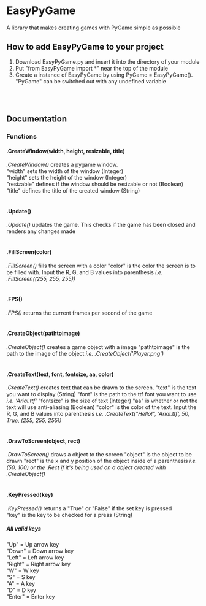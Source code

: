 # EasyPyGame
A library that makes creating games with PyGame simple as possible

## How to add EasyPyGame to your project
1. Download EasyPyGame.py and insert it into the directory of your module
2. Put "from EasyPyGame import *" near the top of the module
3. Create a instance of EasyPyGame by using PyGame = EasyPyGame(). "PyGame" can be switched out with any undefined variable
<br/>
<br/>

## Documentation
### Functions
#### .CreateWindow(width, height, resizable, title)
_.CreateWindow()_ creates a pygame window.
<br/>
"width" sets the width of the window (Integer)
<br/>
"height" sets the height of the window (Integer)
<br/>
"resizable" defines if the window should be resizable or not (Boolean)
<br/>
"title" defines the title of the created window (String)
<br/>
<br/>

#### .Update()
_.Update()_ updates the game. This checks if the game has been closed and renders any changes made
<br/>
<br/>

#### .FillScreen(color)
_.FillScreen()_ fills the screen with a color
"color" is the color the screen is to be filled with. Input the R, G, and B values into parenthesis _i.e. .FillScreen((255, 255, 255))_
<br/>
<br/>

#### .FPS()
_.FPS()_ returns the current frames per second of the game
<br/>
<br/>

#### .CreateObject(pathtoimage)
_.CreateObject()_ creates a game object with a image
"pathtoimage" is the path to the image of the object _i.e. .CreateObject('Player.png')_
<br/>
<br/>

#### .CreateText(text, font, fontsize, aa, color)
_.CreateText()_ creates text that can be drawn to the screen.
"text" is the text you want to display (String)
"font" is the path to the ttf font you want to use _i.e. 'Arial.ttf'_
"fontsize" is the size of text (Integer)
"aa" is whether or not the text will use anti-aliasing (Boolean)
"color" is the color of the text. Input the R, G, and B values into parenthesis _i.e. .CreateText("Hello!", 'Arial.ttf', 50, True, (255, 255, 255))_
<br/>
<br/>

#### .DrawToScreen(object, rect)
_.DrawToScreen()_ draws a object to the screen
"object" is the object to be drawn
"rect" is the x and y position of the object inside of a parenthesis _i.e. (50, 100) or the .Rect if it's being used on a object created with .CreateObject()_
<br/>
<br/>

#### .KeyPressed(key)
_.KeyPressed()_ returns a "True" or "False" if the set key is pressed
<br/>
"key" is the key to be checked for a press (String)
<br/>

##### All valid keys
"Up" = Up arrow key
<br/>
"Down" = Down arrow key
<br/>
"Left" = Left arrow key
<br/>
"Right" = Right arrow key
<br/>
"W" = W key
<br/>
"S" = S key
<br/>
"A" = A key
<br/>
"D" = D key
<br/>
"Enter" = Enter key
